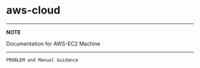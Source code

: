 # aws-cloud

---
**NOTE**

Documentation for AWS-EC2 Machine

---

```
PROBLEM and Manual Guidance
```
